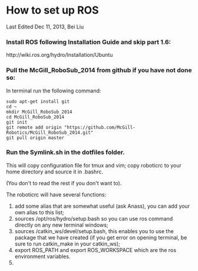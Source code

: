 <h1>How to set up ROS</h1>
Last Edited Dec 11, 2013, Bei Liu

<h3>Install ROS following Installation Guide and skip part 1.6:</h3>
http://wiki.ros.org/hydro/Installation/Ubuntu
	
<h3>Pull the McGill_RoboSub_2014 from github if you have not done so:</h3>
In terminal run the following command:
<pre><code>sudo apt-get install git
cd ~
mkdir McGill_RoboSub_2014
cd McGill_RoboSub_2014
git init
git remote add origin "https://github.com/McGill-Robotics/McGill_RoboSub_2014.git" 
git pull origin master
</code></pre>
		
	
<h3>Run the Symlink.sh in the dotfiles folder.</h3>
<p>This will copy configuration file for tmux and vim; copy roboticrc to your home directory and source it in .bashrc.</p><p>(You don't to read the rest if you don't want to).</p><p>The roboticrc will have several functions:</p> 
<ol>
<li>add some alias that are somewhat useful (ask Anass), you can add your own alias to this list; </li>
<li>sources /opt/ros/hydro/setup.bash so you can use ros command directly on any new terminal windows; </li>
<li>sources /catkin_ws/devel/setup.bash, this enables you to use the package that we have created (if you get error on opening terminal, be sure to run catkin_make in your catkin_ws);</li>
<li>export ROS_PATH and export ROS_WORKSPACE which are the ros environment variables. </li>
<li></li></ol>
